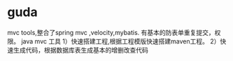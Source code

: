 guda
====

mvc tools,整合了spring mvc ,velocity,mybatis.
有基本的防表单重复提交，权限。
java mvc 工具
1）快速搭建工程,根据工程模版快速搭建maven工程。
2）快速生成代码，根据数据库表生成基本的增删改查代码
